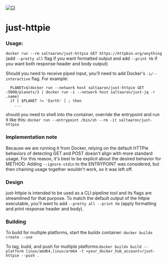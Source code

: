 [![CI](https://github.com/aaronhmiller/just-httpie/workflows/CI/badge.svg)](https://github.com/aaronhmiller/just-httpie/actions)

# just-httpie

### Usage:
`docker run --rm saltaaron/just-httpie GET https://httpbin.org/anything` (add `--pretty all` flag if you want formatted output and add `--print hb` if you want both response header and body output)

Should you need to receive piped input, you'll need to add Docker's `-i/--interactive` flag. For example:
```
  PLANET=$(docker run --network host saltaaron/just-httpie GET :5000/planets/3 | docker run -i --network host saltaaron/just-jq -r .name)
  if [ $PLANET != 'Earth' ] ; then
    ...
```
should you need to shell into the container, override the entrypoint and run it like this: `docker run --entrypoint /bin/sh --rm -it saltaaron/just-httpie`

### Implementation note

Because we are running it from Docker, relying on the default HTTPie behaviors of detecting GET and POST doesn't align with more standard usage. For this reason, it's best to be explicit about the desired behavior for METHOD. Adding `--ignore-stdin` to the ENTRYPOINT was considered, but then chaining usage together wouldn't work, so it was left off.

### Design
just-httpie is intended to be used as a CLI pipeline tool and its flags are streamlined for that purpose. To match the default output of the httpie executable, you'll want to add `--pretty all --print hb` (apply formatting and print response header and body).

### Building
To build for multiple platforms, start the buildx container: `docker buildx create --use`

To tag, build, and push for multiple platforms:`docker buildx build --platform linux/amd64,linux/arm64 -t <your_docker_hub_account>/just-httpie --push .`
